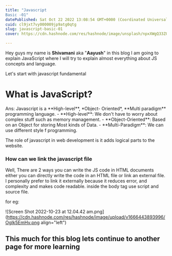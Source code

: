 ```yaml
---
title: "Javascript 
Basic -01"
datePublished: Sat Oct 22 2022 13:08:54 GMT+0000 (Coordinated Universal Time)
cuid: cl9jxt7vy000009jp9atg0qtg
slug: javascript-basic-01
cover: https://cdn.hashnode.com/res/hashnode/image/unsplash/npxXWgQ33ZQ/upload/v1666443232819/xAeZodaMA.jpeg

---
```


Hey guys my name is **Shivamani** aka "**Aayush**" in this blog I am going to explain JavaScript where I will try to explain almost everything about JS concepts and language. 

Let's start with javascript fundamental 

<h1>What is JavaScript?</h1>
Ans: Javascript is a **High-level**, *Object- Oriented*, **Multi paradigm** programming language. 
- **High-level**: We don't have to worry about complex stuff such as memory management.
- **Object-Oriented**: Based on an Object for storing Most kinds of Data.
- **Multi-Paradigm**: We can use different style f programming. 

<p>The role of javascript in web development is it adds logical parts to the website. </p>

<h3> How can we link the javascript file </h3>
Well, There are 2 ways you can write the JS code in HTML documents either you can directly write the code in an HTML file or link an external file. I personally prefer to link it externally because it reduces error, and complexity and makes code readable.  
inside the body tag use script and source file. 

for eg: 

![Screen Shot 2022-10-23 at 12.04.42 am.png](https://cdn.hashnode.com/res/hashnode/image/upload/v1666443893996/OgIk5EmHv.png align="left")

<h2> This much for this blog lets continue to another page for more learning</h2>
